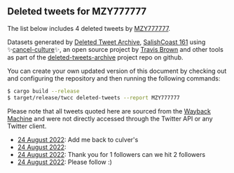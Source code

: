 ## Deleted tweets for MZY777777

The list below includes 4 deleted tweets by
[MZY777777](https://twitter.com/MZY777777).



Datasets generated by [Deleted Tweet Archive](https://twitter.com/deletedtweet161), 
[SalishCoast 161](https://twitter.com/SalishCoastA) using 
✨[cancel-culture](https://github.com/travisbrown/cancel-culture)✨, an open source project by 
[Travis Brown](https://twitter.com/travisbrown) and other tools as part of the 
[deleted-tweets-archive](https://github.com/salcoast/deleted-tweets-archive/) project repo on github.

You can create your own updated version of this document by checking out and configuring the
repository and then running the following commands:

```bash
$ cargo build --release
$ target/release/twcc deleted-tweets --report MZY777777
```

Please note that all tweets quoted here are sourced from the
[Wayback Machine](https://web.archive.org) and were not directly accessed through the Twitter API or
any Twitter client.

* [24 August 2022](https://web.archive.org/web/20220824233117/https://twitter.com/MZY777777/status/1562583136294555649): Add me back to culver's <!--1562583136294555649-->
* [24 August 2022](https://web.archive.org/web/20220824232530/https://twitter.com/MZY777777/status/1562581613409882113):  <!--1562581613409882113-->
* [24 August 2022](https://web.archive.org/web/20220825010816/https://twitter.com/MZY777777/status/1562578865519996928): Thank you for 1 followers can we hit 2 followers <!--1562578865519996928-->
* [24 August 2022](https://web.archive.org/web/20220824231309/https://twitter.com/MZY777777/status/1562578474019143684): Please follow :) <!--1562578474019143684-->
